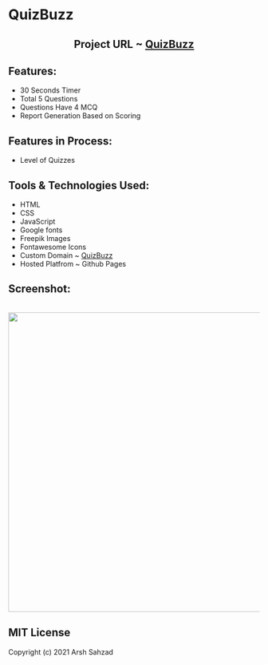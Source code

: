 # QuizBuzz

<h2 align='center'>Project URL ~ <a href="https://arsh.link/quizbuzz">QuizBuzz</a></h2>

## Features:
* 30 Seconds Timer
* Total 5 Questions
* Questions Have 4 MCQ
* Report Generation Based on Scoring
  
## Features in Process:  
* Level of Quizzes
  
## Tools & Technologies Used:
* HTML 
* CSS
* JavaScript
* Google fonts
* Freepik Images
* Fontawesome Icons
* Custom Domain ~ [QuizBuzz](https://arsh.link/quizbuzz)
* Hosted Platfrom ~ Github Pages
## Screenshot:
<p align="center">
  <br><img src="https://github.com/arshsahzad/QuizBuzz/blob/main/src/img/QuizBuzz.gif" width="600px">
</p>

## MIT License

Copyright (c) 2021 Arsh Sahzad
